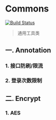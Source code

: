 # Commons

[![Build Status](https://travis-ci.org/Starrier/commons.svg?branch=master)](https://travis-ci.org/Starrier/commons)

> 通用工具类

## 一. Annotation

### 1. 接口防刷/限流

### 2. 登录次数限制

## 二. Encrypt

### 1. AES 

